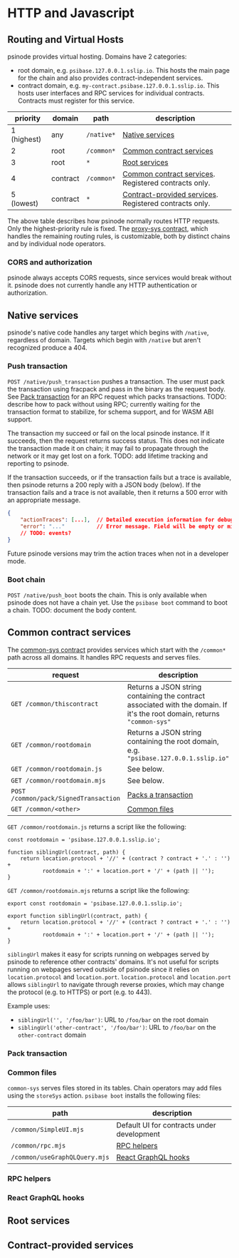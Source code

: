 # HTTP and Javascript

## Routing and Virtual Hosts

psinode provides virtual hosting. Domains have 2 categories:

- root domain, e.g. `psibase.127.0.0.1.sslip.io`. This hosts the main page for the chain and also provides contract-independent services.
- contract domain, e.g. `my-contract.psibase.127.0.0.1.sslip.io`. This hosts user interfaces and RPC services for individual contracts. Contracts must register for this service.

| priority    | domain   | path       | description                                                                           |
| ----------- | -------- | ---------- | ------------------------------------------------------------------------------------- |
| 1 (highest) | any      | `/native*` | [Native services](#native-services)                                                   |
| 2           | root     | `/common*` | [Common contract services](#common-contract-services)                                 |
| 3           | root     | `*`        | [Root services](#root-services)                                                       |
| 4           | contract | `/common*` | [Common contract services](#common-contract-services). Registered contracts only.     |
| 5 (lowest)  | contract | `*`        | [Contract-provided services](#contract-provided-services). Registered contracts only. |

The above table describes how psinode normally routes HTTP requests. Only the highest-priority rule is fixed. The [proxy-sys contract](system-contract/proxy-sys.md), which handles the remaining routing rules, is customizable, both by distinct chains and by individual node operators.

### CORS and authorization

psinode always accepts CORS requests, since services would break without it. psinode does not currently handle any HTTP authentication or authorization.

## Native services

psinode's native code handles any target which begins with `/native`, regardless of domain. Targets which begin with `/native` but aren't recognized produce a 404.

### Push transaction

`POST /native/push_transaction` pushes a transaction. The user must pack the transaction using fracpack and pass in the binary as the request body. See [Pack transaction](#pack-transaction) for an RPC request which packs transactions. TODO: describe how to pack without using RPC; currently waiting for the transaction format to stabilize, for schema support, and for WASM ABI support.

The transaction my succeed or fail on the local psinode instance. If it succeeds, then the request returns success status. This does not indicate the transaction made it on chain; it may fail to propagate through the network or it may get lost on a fork. TODO: add lifetime tracking and reporting to psinode.

If the transaction succeeds, or if the transaction fails but a trace is available, then psinode returns a 200 reply with a JSON body (below). If the transaction fails and a trace is not available, then it returns a 500 error with an appropriate message.

```json
{
    "actionTraces": [...],  // Detailed execution information for debugging.
    "error": "..."          // Error message. Field will be empty or missing on success.
    // TODO: events?
}
```

Future psinode versions may trim the action traces when not in a developer mode.

### Boot chain

`POST /native/push_boot` boots the chain. This is only available when psinode does not have a chain yet. Use the `psibase boot` command to boot a chain. TODO: document the body content.

## Common contract services

The [common-sys contract](system-contract/common-sys.md) provides services which start with the `/common*` path across all domains. It handles RPC requests and serves files.

| request                               | description                                                                                                               |
| ------------------------------------- | ------------------------------------------------------------------------------------------------------------------------- |
| `GET /common/thiscontract`            | Returns a JSON string containing the contract associated with the domain. If it's the root domain, returns `"common-sys"` |
| `GET /common/rootdomain`              | Returns a JSON string containing the root domain, e.g. `"psibase.127.0.0.1.sslip.io"`                                     |
| `GET /common/rootdomain.js`           | See below.                                                                                                                |
| `GET /common/rootdomain.mjs`          | See below.                                                                                                                |
| `POST /common/pack/SignedTransaction` | [Packs a transaction](#pack-transaction)                                                                                  |
| `GET /common/<other>`                 | [Common files](#common-files)                                                                                             |

`GET /common/rootdomain.js` returns a script like the following:

```
const rootdomain = 'psibase.127.0.0.1.sslip.io';

function siblingUrl(contract, path) {
    return location.protocol + '//' + (contract ? contract + '.' : '') +
           rootdomain + ':' + location.port + '/' + (path || '');
}
```

`GET /common/rootdomain.mjs` returns a script like the following:

```
export const rootdomain = 'psibase.127.0.0.1.sslip.io';

export function siblingUrl(contract, path) {
    return location.protocol + '//' + (contract ? contract + '.' : '') +
           rootdomain + ':' + location.port + '/' + (path || '');
}
```

`siblingUrl` makes it easy for scripts running on webpages served by psinode to reference other contracts' domains. It's not useful for scripts running on webpages served outside of psinode since it relies on `location.protocol` and `location.port`. `location.protocol` and `location.port` allows `siblingUrl` to navigate through reverse proxies, which may change the protocol (e.g. to HTTPS) or port (e.g. to 443).

Example uses:

- `siblingUrl('', '/foo/bar')`: URL to `/foo/bar` on the root domain
- `siblingUrl('other-contract', '/foo/bar')`: URL to `/foo/bar` on the `other-contract` domain

### Pack transaction

### Common files

`common-sys` serves files stored in its tables. Chain operators may add files using the `storeSys` action. `psibase boot` installs the following files:

| path                          | description                                 |
| ----------------------------- | ------------------------------------------- |
| `/common/SimpleUI.mjs`        | Default UI for contracts under development  |
| `/common/rpc.mjs`             | [RPC helpers](#rpc-helpers)                 |
| `/common/useGraphQLQuery.mjs` | [React GraphQL hooks](#react-graphql-hooks) |

### RPC helpers

### React GraphQL hooks

## Root services

## Contract-provided services
